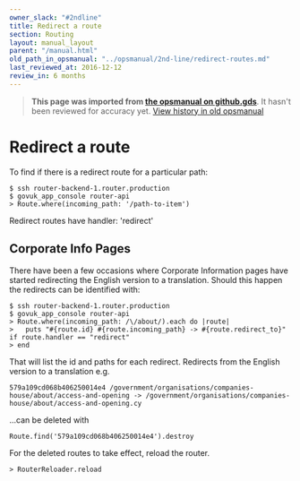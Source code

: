 ```yaml
---
owner_slack: "#2ndline"
title: Redirect a route
section: Routing
layout: manual_layout
parent: "/manual.html"
old_path_in_opsmanual: "../opsmanual/2nd-line/redirect-routes.md"
last_reviewed_at: 2016-12-12
review_in: 6 months
---
```




> **This page was imported from [the opsmanual on github.gds](https://github.gds/gds/opsmanual)**.
It hasn't been reviewed for accuracy yet.
[View history in old opsmanual](https://github.gds/gds/opsmanual/tree/master/2nd-line/redirect-routes.md)


# Redirect a route

To find if there is a redirect route for a particular path:

    $ ssh router-backend-1.router.production
    $ govuk_app_console router-api
    > Route.where(incoming_path: '/path-to-item')

Redirect routes have handler: 'redirect'

## Corporate Info Pages

There have been a few occasions where Corporate Information pages have
started redirecting the English version to a translation. Should this
happen the redirects can be identified with:

    $ ssh router-backend-1.router.production
    $ govuk_app_console router-api
    > Route.where(incoming_path: /\/about/).each do |route|
    >   puts "#{route.id} #{route.incoming_path} -> #{route.redirect_to}" if route.handler == "redirect"
    > end

That will list the id and paths for each redirect. Redirects from the
English version to a translation e.g.

    579a109cd068b406250014e4 /government/organisations/companies-house/about/access-and-opening -> /government/organisations/companies-house/about/access-and-opening.cy

...can be deleted with

    Route.find('579a109cd068b406250014e4').destroy

For the deleted routes to take effect, reload the router.

    > RouterReloader.reload
